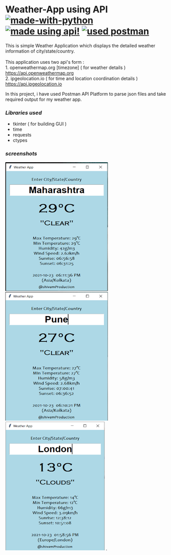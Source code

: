 
# Weather-App using API    [![made-with-python](https://img.shields.io/badge/Made%20with-Python-1f425f.svg)](https://www.python.org/) [![made using api!](https://img.shields.io/badge/made%20using-API-1abc9c.svg)]()  [![used postman](https://img.shields.io/badge/Used%20-Postman-1f425f.svg)](https://www.postman.com/api-platform/api-testing/)

This is simple Weather Application which displays the detailed weather information of city/state/country. <br />
<br />
This application uses two api's form :  <br />
      1. openweathermap.org [timezone] ( for weather details )  https://api.openweathermap.org  </br>
      2. ipgeolocation.io ( for time and location coordination details )  https://api.ipgeolocation.io
      
In this project, i have used Postman API Platform to parse json files and take required output for my weather app.<br />

### *Libraries used*
* tkinter ( for building GUI ) 
* time 
* requests
* ctypes

### *screenshots*
<!-- ![image](https://github.com/shivam2906/Weather-App/blob/main/weather_app.png) -->
<img src="https://github.com/shivam2906/Weather-App/blob/main/weather_app.png" width="320" height="400"> <img src="https://github.com/shivam2906/Weather-App/blob/main/weather_app2.png" width="320" height="400"> <img src="https://github.com/shivam2906/Weather-App/blob/main/weather_app3.png" width="310" height="400">
.
